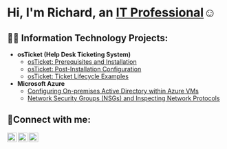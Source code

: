<h1>Hi, I'm Richard, an <a href="https://linkedin.com/in/Richard">IT Professional</a>☺</h1>

<h2>👨‍💻 Information Technology Projects:</h2>

- <b>osTicket (Help Desk Ticketing System)</b>
  - [osTicket: Prerequisites and Installation](https://github.com/RichardKoum/osticket-prereqs)
  - [osTicket: Post-Installation Configuration](https://github.com/RichardKoum/post-install-config)
  - [osTicket: Ticket Lifecycle Examples](https://github.com/RichardKoum/ticket-lifecycle)
- <b>Microsoft Azure</b>
  - [Configuring On-premises Active Directory within Azure VMs](https://github.com/RichardKoum/configure-ad)
  - [Network Security Groups (NSGs) and Inspecting Network Protocols](https://github.com/RichardKoum/azure-network-protocols)

<h2>🤳Connect with me:</h2>

[<img align="left" alt="Josh | Twitter" width="22px" src="https://cdn.jsdelivr.net/npm/simple-icons@v3/icons/twitter.svg" />][twitter]
[<img align="left" alt="Josh | LinkedIn" width="22px" src="https://cdn.jsdelivr.net/npm/simple-icons@v3/icons/linkedin.svg" />][linkedin]
[<img align="left" alt="Josh | Instagram" width="22px" src="https://cdn.jsdelivr.net/npm/simple-icons@v3/icons/instagram.svg" />][instagram]

[twitter]: https://twitter.com/Richard
[instagram]: https://www.instagram.com/Richard
[linkedin]: https://linkedin.com/in/Richard

